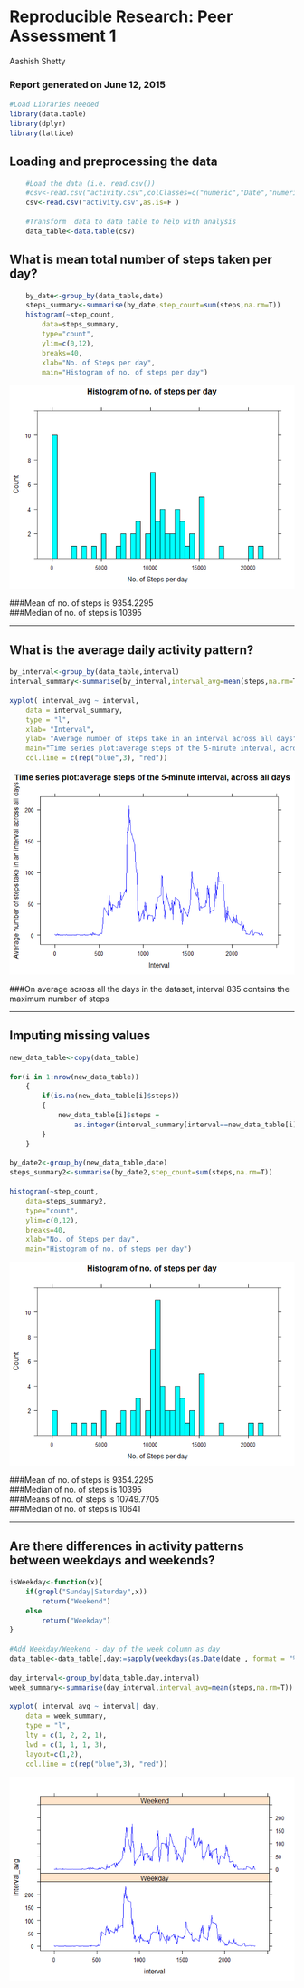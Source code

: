 # Reproducible Research: Peer Assessment 1
Aashish Shetty  

### Report generated on June 12, 2015




```r
#Load Libraries needed
library(data.table)
library(dplyr)
library(lattice)
```

## Loading and preprocessing the data

```r
    #Load the data (i.e. read.csv())
    #csv<-read.csv("activity.csv",colClasses=c("numeric","Date","numeric",NA) )
    csv<-read.csv("activity.csv",as.is=F )

    #Transform  data to data table to help with analysis
    data_table<-data.table(csv)
```



## What is mean total number of steps taken per day?

```r
    by_date<-group_by(data_table,date)
    steps_summary<-summarise(by_date,step_count=sum(steps,na.rm=T))
    histogram(~step_count,
        data=steps_summary,
        type="count",
        ylim=c(0,12),
        breaks=40,
        xlab="No. of Steps per day",
        main="Histogram of no. of steps per day")
```

![](PA1_template_files/figure-html/steps_summary-1.png) 

###Mean of no. of steps is 9354.2295  
###Median of no. of steps is 10395   
  
***  
  
## What is the average daily activity pattern?


```r
by_interval<-group_by(data_table,interval)
interval_summary<-summarise(by_interval,interval_avg=mean(steps,na.rm=T))

xyplot( interval_avg ~ interval,
    data = interval_summary,
    type = "l",
    xlab= "Interval", 
    ylab= "Average number of steps take in an interval across all days",
    main="Time series plot:average steps of the 5-minute interval, across all days",
    col.line = c(rep("blue",3), "red"))
```

![](PA1_template_files/figure-html/avg_daily_pattern-1.png) 


###On average across all the days in the dataset, interval 835 contains the maximum number of steps
    
***  

## Imputing missing values

```r
new_data_table<-copy(data_table)

for(i in 1:nrow(new_data_table))
    {
        if(is.na(new_data_table[i]$steps))
        {
            new_data_table[i]$steps = 
                as.integer(interval_summary[interval==new_data_table[i]$interval]$interval_avg)
        }
    }

by_date2<-group_by(new_data_table,date)
steps_summary2<-summarise(by_date2,step_count=sum(steps,na.rm=T))

histogram(~step_count,
    data=steps_summary2,
    type="count",
    ylim=c(0,12),
    breaks=40,
    xlab="No. of Steps per day",
    main="Histogram of no. of steps per day")
```

![](PA1_template_files/figure-html/imputing_missing_values-1.png) 


###Mean of no. of steps is 9354.2295  
###Median of no. of steps is 10395   
###Means of no. of steps is 10749.7705  
###Median of no. of steps is 10641   

***  

## Are there differences in activity patterns between weekdays and weekends?


```r
isWeekday<-function(x){
    if(grepl("Sunday|Saturday",x))
        return("Weekend")
    else
        return("Weekday")
}

#Add Weekday/Weekend - day of the week column as day
data_table<-data_table[,day:=sapply(weekdays(as.Date(date , format = "%Y-%m-%d")),isWeekday)]

day_interval<-group_by(data_table,day,interval)
week_summary<-summarise(day_interval,interval_avg=mean(steps,na.rm=T))

xyplot( interval_avg ~ interval| day,
    data = week_summary,
    type = "l",
    lty = c(1, 2, 2, 1),
    lwd = c(1, 1, 1, 3),
    layout=c(1,2),
    col.line = c(rep("blue",3), "red"))
```

![](PA1_template_files/figure-html/weekend_activity-1.png) 


